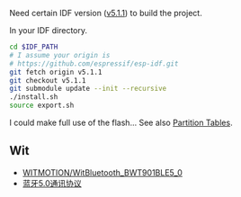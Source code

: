 Need certain IDF version ([v5.1.1](https://github.com/espressif/esp-idf/tree/v5.1.1)) to build the project.

In your IDF directory.

```bash
cd $IDF_PATH
# I assume your origin is 
# https://github.com/espressif/esp-idf.git
git fetch origin v5.1.1
git checkout v5.1.1
git submodule update --init --recursive
./install.sh
source export.sh
```

I could make full use of the flash... See also [Partition Tables](https://docs.espressif.com/projects/esp-idf/en/latest/esp32/api-guides/partition-tables.html).

## Wit

- [WITMOTION/WitBluetooth_BWT901BLE5_0](https://github.com/WITMOTION/WitBluetooth_BWT901BLE5_0)
- [蓝牙5.0通讯协议](https://wit-motion.yuque.com/wumwnr/docs/gpare3)
